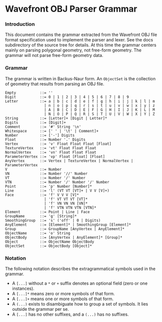 # Wavefront OBJ Parser Grammar
### Introduction
This document contains the grammar extracted from the Wavefront OBJ file format specification used to implement the parser and lexer. See the docs subdirectory of the source tree for details. At this time the grammar centers mainly on parsing polygonal geometry, not free-form geometry. The grammar will not parse free-form geometry data.

### Grammar
The grammar is written in Backus-Naur form. An `ObjectSet` is the collection of geometry that results from parsing an OBJ file.
```
Empty           ::= ''
Digit           ::= 0 | 1 | 2 | 3 | 4 | 5 | 6 | 7 | 8 | 9
Letter          ::= a | b | c | d | e | f | g | h | i | j | k | l | m 
                  | n | o | p | q | r | s | t | u | v | w | x | y | z 
                  | A | B | C | D | E | F | G | H | I | J | K | L | M 
                  | N | O | P | Q | R | S | T | U | V | W | X | Y | Z
String          ::= [Letter]+ [Digit | Letter]*
Digits          ::= [Digit]+
Comment         ::= '#' String '\n'
Whitespace      ::= [' ' | '\t' | Comment]+
Number          ::= ['-'] Digits
Float           ::= Number '.' Digits
Vertex          ::= 'v' Float Float Float [Float]
TextureVertex   ::= 'vt' Float Float Float
NormalVertex    ::= 'vn' Float Float Float
ParameterVertex ::= 'vp' Float [Float] [Float]
AnyVertex       ::= Vertex | TextureVertex | NormalVertex | ParameterVertex
V               ::= Number
VN              ::= Number '//' Number
VT              ::= Number '/' Number
VTN             ::= Number '/' Number '/' Number
Point           ::= 'p' Number [Number]*
Line            ::= 'l' (VT VT [VT]+ | V V [V]+)
Face            ::= 'f' V V V [V]*
                  | 'f' VT VT VT [VT]*
                  | 'f' VN VN VN [VN]*
                  | 'f' VTN VTN VTN [VTN]*
Element         ::= Point | Line | Face
GroupName       ::= 'g' [String]*
SmoothingGroup  ::= 's' ('off' | 0 | Digits)
AnyElement      ::= [Element]* | SmoothingGroup [Element]*
Group           ::= GroupName [AnyVertex | AnyElement]*
ObjectName      ::= 'o' String
ObjectBody      ::= [AnyVertex | AnyElement]* [Group]*
Object          ::= ObjectName ObjectBody
ObjectSet       ::= ObjectBody [Object]*
```

### Notation
The following notation describes the extragrammatical symbols used in the grammar.
* A `[...]` without a `*` or `+` suffix denotes an optional field (zero or one instances).
* A `[...]*` means zero or more symbols of that form.
* A `[...]+` means one or more symbols of that form.
* A `(...)` exists to disambiguate how to group a set of symbols. It lies outside the grammar per se.
* A `[...]` has no other suffixes, and a `(...)` has no suffixes.
